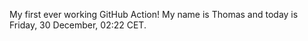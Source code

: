 My first ever working GitHub Action!
My name is Thomas and today is Friday, 30 December, 02:22 CET. 
